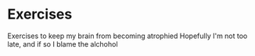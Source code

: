 # Exercises
Exercises to keep my brain from becoming atrophied
Hopefully I'm not too late, and if so I blame the alchohol
